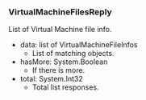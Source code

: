 ### VirtualMachineFilesReply
List of Virtual Machine file info.

- data: list of VirtualMachineFileInfos
  - List of matching objects.
- hasMore: System.Boolean
  - If there is more.
- total: System.Int32
  - Total list responses.
